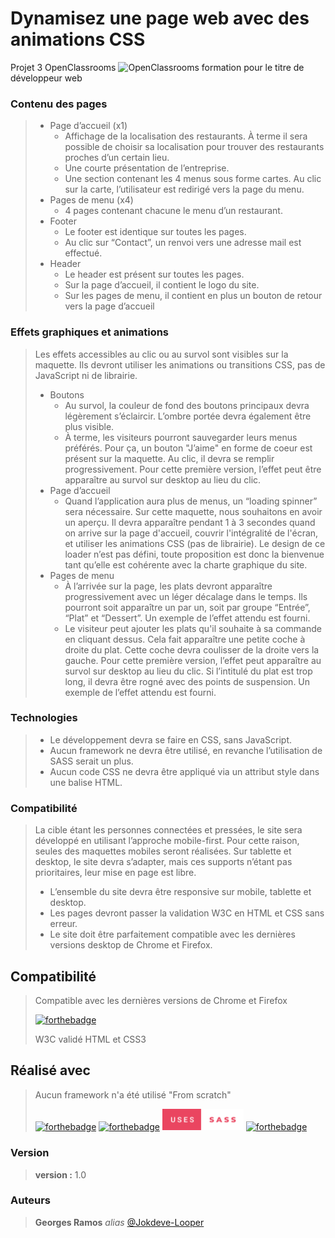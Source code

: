 # Dynamisez une page web avec des animations CSS

<p>Projet 3 OpenClassrooms  <img src="https://upload.wikimedia.org/wikipedia/fr/0/0d/Logo_OpenClassrooms.png?20210604083359" alt="OpenClassrooms" width="20"/> formation pour le titre de développeur web</p>

### Contenu des pages
> - Page d’accueil (x1)
>   - Affichage de la localisation des restaurants. À terme il sera possible de choisir sa
localisation pour trouver des restaurants proches d’un certain lieu.
>   - Une courte présentation de l’entreprise.
>   - Une section contenant les 4 menus sous forme cartes. Au clic sur la carte,
l’utilisateur est redirigé vers la page du menu.
> - Pages de menu (x4)
>   - 4 pages contenant chacune le menu d’un restaurant.
> - Footer
>   - Le footer est identique sur toutes les pages.
>   - Au clic sur “Contact”, un renvoi vers une adresse mail est effectué.
> - Header
>   - Le header est présent sur toutes les pages.
>   - Sur la page d’accueil, il contient le logo du site.
>   - Sur les pages de menu, il contient en plus un bouton de retour vers la page d’accueil
### Effets graphiques et animations
>Les effets accessibles au clic ou au survol sont visibles sur la maquette. Ils devront utiliser
les animations ou transitions CSS, pas de JavaScript ni de librairie.
>
> - Boutons
>   - Au survol, la couleur de fond des boutons principaux devra légèrement s’éclaircir.
L’ombre portée devra également être plus visible.
>   - À terme, les visiteurs pourront sauvegarder leurs menus préférés. Pour ça, un
bouton "J’aime" en forme de coeur est présent sur la maquette. Au clic, il devra se
remplir progressivement. Pour cette première version, l’effet peut être apparaître au
survol sur desktop au lieu du clic.
> - Page d’accueil
>   - Quand l’application aura plus de menus, un “loading spinner” sera nécessaire. Sur
cette maquette, nous souhaitons en avoir un aperçu. Il devra apparaître pendant 1 à
3 secondes quand on arrive sur la page d'accueil, couvrir l'intégralité de l'écran, et
utiliser les animations CSS (pas de librairie). Le design de ce loader n’est pas défini,
toute proposition est donc la bienvenue tant qu’elle est cohérente avec la charte
graphique du site.
> - Pages de menu
>   - À l’arrivée sur la page, les plats devront apparaître progressivement avec un léger
décalage dans le temps. Ils pourront soit apparaître un par un, soit par groupe
“Entrée”, “Plat” et “Dessert”. Un exemple de l’effet attendu est fourni.
>   - Le visiteur peut ajouter les plats qu'il souhaite à sa commande en cliquant dessus.
Cela fait apparaître une petite coche à droite du plat. Cette coche devra coulisser de
la droite vers la gauche. Pour cette première version, l’effet peut apparaître au survol
sur desktop au lieu du clic. Si l’intitulé du plat est trop long, il devra être rogné avec
des points de suspension. Un exemple de l’effet attendu est fourni.
### Technologies
>   - Le développement devra se faire en CSS, sans JavaScript.
>   - Aucun framework ne devra être utilisé, en revanche l’utilisation de SASS serait un
plus.
>   - Aucun code CSS ne devra être appliqué via un attribut style dans une balise HTML.
### Compatibilité
>La cible étant les personnes connectées et pressées, le site sera développé en utilisant
l’approche mobile-first. Pour cette raison, seules des maquettes mobiles seront réalisées.
Sur tablette et desktop, le site devra s’adapter, mais ces supports n’étant pas prioritaires,
leur mise en page est libre.
>
>   - L’ensemble du site devra être responsive sur mobile, tablette et desktop.
>   - Les pages devront passer la validation W3C en HTML et CSS sans erreur.
>   - Le site doit être parfaitement compatible avec les dernières versions desktop de
Chrome et Firefox.

## Compatibilité
> Compatible avec les dernières versions de Chrome et Firefox
>
> [![forthebadge](https://forthebadge.com/images/badges/validated-html5.svg)](https://forthebadge.com)
>
> W3C validé HTML et CSS3

## Réalisé avec
> Aucun framework n'a été utilisé "From scratch"
>
> [![forthebadge](https://forthebadge.com/images/badges/uses-css.svg)](https://forthebadge.com) [![forthebadge](https://forthebadge.com/images/badges/uses-html.svg)](https://forthebadge.com) <img src="./assets/images/readme/uses-sass.svg" alt="maquette desktop" width="130"/> [![forthebadge](http://forthebadge.com/images/badges/built-with-love.svg)](http://forthebadge.com)


### Version
> **version :** 1.0

### Auteurs
> **Georges Ramos** _alias_ [@Jokdeve-Looper](https://github.com/Jokdeve-0)